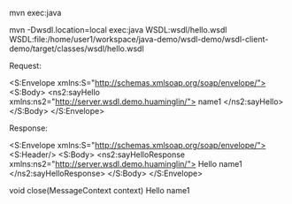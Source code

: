 mvn exec:java

mvn -Dwsdl.location=local exec:java
WSDL:wsdl/hello.wsdl
WSDL:file:/home/user1/workspace/java-demo/wsdl-demo/wsdl-client-demo/target/classes/wsdl/hello.wsdl

Request:
<?xml version="1.0" encoding="UTF-8" standalone="no"?>
<S:Envelope xmlns:S="http://schemas.xmlsoap.org/soap/envelope/">
<S:Body>
<ns2:sayHello xmlns:ns2="http://server.wsdl.demo.huaminglin/">
<guestname>
<name>name1</name>
</guestname>
</ns2:sayHello>
</S:Body>
</S:Envelope>

Response:
<?xml version="1.0" encoding="UTF-8" standalone="no"?>
<S:Envelope xmlns:S="http://schemas.xmlsoap.org/soap/envelope/">
<S:Header/>
<S:Body>
<ns2:sayHelloResponse xmlns:ns2="http://server.wsdl.demo.huaminglin/">
<return>
<message>Hello name1</message>
</return>
</ns2:sayHelloResponse>
</S:Body>
</S:Envelope>

void close(MessageContext context)
Hello name1
